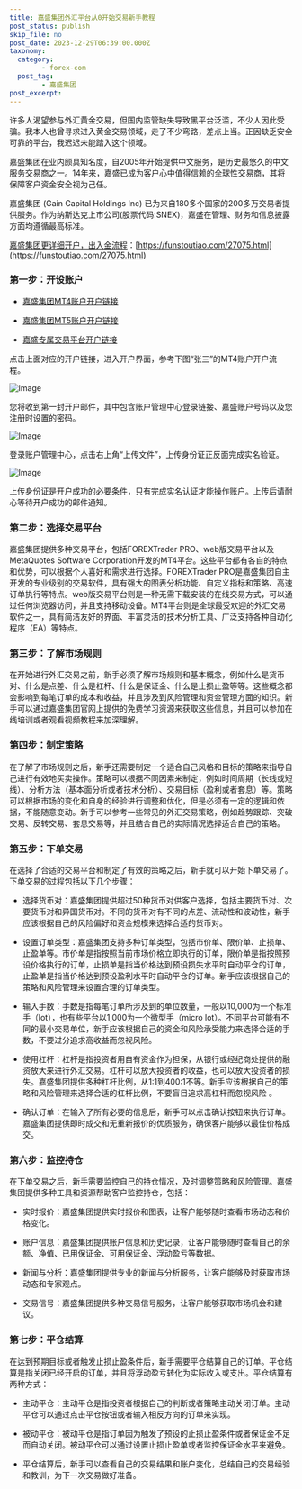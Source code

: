 ```yaml
---
title: 嘉盛集团外汇平台从0开始交易新手教程
post_status: publish
skip_file: no
post_date: 2023-12-29T06:39:00.000Z
taxonomy:
  category:
        - forex-com
  post_tag:
        - 嘉盛集团
post_excerpt: 
---
```

许多人渴望参与外汇黄金交易，但国内监管缺失导致黑平台泛滥，不少人因此受骗。我本人也曾寻求进入黄金交易领域，走了不少弯路，差点上当。正因缺乏安全可靠的平台，我迟迟未能踏入这个领域。

嘉盛集团在业内颇具知名度，自2005年开始提供中文服务，是历史最悠久的中文服务交易商之一。14年来，嘉盛已成为客户心中值得信赖的全球性交易商，其将保障客户资金安全视为己任。

嘉盛集团 (Gain Capital Holdings Inc) 已为来自180多个国家的200多万交易者提供服务。作为纳斯达克上市公司(股票代码:SNEX)，嘉盛在管理、财务和信息披露方面均遵循最高标准。

[嘉盛集团更详细开户，出入金流程](https://funstoutiao.com/27075.html)：[https://funstoutiao.com/27075.html](https://funstoutiao.com/27075.html)

### 第一步：开设账户

* [嘉盛集团MT4账户开户链接](https://s.ssgg.net/jsmt4)

* [嘉盛集团MT5账户开户链接](https://s.ssgg.net/jsmt5)

* [嘉盛专属交易平台开户链接](https://s.ssgg.net/js)

点击上面对应的开户链接，进入开户界面，参考下图“张三”的MT4账户开户流程。

![Image](https://prod-files-secure.s3.us-west-2.amazonaws.com/39ed1227-6d7d-4570-be36-9ccd4a2c4241/7a167aea-686b-400d-af59-4e18eb607a40/640.png?X-Amz-Algorithm=AWS4-HMAC-SHA256&X-Amz-Content-Sha256=UNSIGNED-PAYLOAD&X-Amz-Credential=ASIAZI2LB4665DTIUSZC%2F20250313%2Fus-west-2%2Fs3%2Faws4_request&X-Amz-Date=20250313T101308Z&X-Amz-Expires=3600&X-Amz-Security-Token=IQoJb3JpZ2luX2VjEIn%2F%2F%2F%2F%2F%2F%2F%2F%2F%2FwEaCXVzLXdlc3QtMiJGMEQCICkcLxRuGoGk168PARDVMeVtSEvzqBVc7%2F24Jh5Y06h%2BAiABaj6Y4ca7dz3rmGcvsGw4uBFIBixpGsXllGhPpyA1ryqIBAjS%2F%2F%2F%2F%2F%2F%2F%2F%2F%2F8BEAAaDDYzNzQyMzE4MzgwNSIMS6ZT3Ni4EWeKK2gHKtwDMqzwYsVA5wKyfBUhRvFsmLT6KwJTOZwDyoO2QjWa5VVyjS5bl1Po3ger6tM%2Bh22k35jhgJx2voOltCzu4nrL5OQqBBVZmp4mix15IIz65ThWpKsg1pebGjl5WwRfk8sdbqXpLVlO4ODfXPZGd9J5vjNoq%2B2CtdloJ0mr3bGaJ9rvoagjM%2FryAbhCvyZju8A0TFbrnTLZ3SP3bZJj6HDPj4gIZmxYhcgelsWQEdme82kKxsHvp7X7YYMIJUp0W3%2FP6zAgyoteTrheoHLeZ9PcPTUKcrzhQ6q2MBSxX3D4bWcmvVXPDzp%2FPjcCkV9q5XPlXl9W2J8nS3Ds9TAj4GRBXvzITYTJ9NqNdN2DaKjqS7jBBsve0P1hwSNI55enggLdOrSXOtZJwX45pzLHjz7J%2BC%2BDlLtUQPW4b4kKCxUV2V6CZuFzxfWWJgKFW4F0A0HBsNcbrSvIy3blvc18utPLk0MLoATJRdSJX6pBNpB6yTHErymIGjM4taiGAu7xlLPExtAKv7cTLuBPlWODaA1UaZv2g%2Bi%2BCX4642VJ8yZtcylbGyiFov37Kn1nO8v5JHHEet9mFbnBnvW3t7apUKNUbTPIBQ4IaWlRB8HAR9LTev1AhEkfUuLAVPemJ54wj8DKvgY6pgFljCJrwFbj%2Bnrz%2F74ioxWPHljcqk5f%2BxD8Q9l8HnHuP9oxx3Ihwg%2FZiGFvA2op57PPCCIeHzJaIedsMJt6WDTN3zlGEbFW48fqbQYwk0Vh3mH%2FHihtUND5lkMZhkkn9EdeYPWZwOqEBFoP%2BvkFeHxM3rnW3dYHcIP%2BulT%2FiNnG7J7JKAeGYiu59XyGKgfK7nnpxZRyABzYpf37FHK80EekFGUvgW2U&X-Amz-Signature=50a99ba2e7d6a9a5b865360c6187f9246ec8b67c7c9fd9e04054394d509ff4d4&X-Amz-SignedHeaders=host&x-id=GetObject)

您将收到第一封开户邮件，其中包含账户管理中心登录链接、嘉盛账户号码以及您注册时设置的密码。

![Image](https://prod-files-secure.s3.us-west-2.amazonaws.com/39ed1227-6d7d-4570-be36-9ccd4a2c4241/eaa1c6b3-2877-4284-a0e1-530e222c27fb/image.png?X-Amz-Algorithm=AWS4-HMAC-SHA256&X-Amz-Content-Sha256=UNSIGNED-PAYLOAD&X-Amz-Credential=ASIAZI2LB4665DTIUSZC%2F20250313%2Fus-west-2%2Fs3%2Faws4_request&X-Amz-Date=20250313T101308Z&X-Amz-Expires=3600&X-Amz-Security-Token=IQoJb3JpZ2luX2VjEIn%2F%2F%2F%2F%2F%2F%2F%2F%2F%2FwEaCXVzLXdlc3QtMiJGMEQCICkcLxRuGoGk168PARDVMeVtSEvzqBVc7%2F24Jh5Y06h%2BAiABaj6Y4ca7dz3rmGcvsGw4uBFIBixpGsXllGhPpyA1ryqIBAjS%2F%2F%2F%2F%2F%2F%2F%2F%2F%2F8BEAAaDDYzNzQyMzE4MzgwNSIMS6ZT3Ni4EWeKK2gHKtwDMqzwYsVA5wKyfBUhRvFsmLT6KwJTOZwDyoO2QjWa5VVyjS5bl1Po3ger6tM%2Bh22k35jhgJx2voOltCzu4nrL5OQqBBVZmp4mix15IIz65ThWpKsg1pebGjl5WwRfk8sdbqXpLVlO4ODfXPZGd9J5vjNoq%2B2CtdloJ0mr3bGaJ9rvoagjM%2FryAbhCvyZju8A0TFbrnTLZ3SP3bZJj6HDPj4gIZmxYhcgelsWQEdme82kKxsHvp7X7YYMIJUp0W3%2FP6zAgyoteTrheoHLeZ9PcPTUKcrzhQ6q2MBSxX3D4bWcmvVXPDzp%2FPjcCkV9q5XPlXl9W2J8nS3Ds9TAj4GRBXvzITYTJ9NqNdN2DaKjqS7jBBsve0P1hwSNI55enggLdOrSXOtZJwX45pzLHjz7J%2BC%2BDlLtUQPW4b4kKCxUV2V6CZuFzxfWWJgKFW4F0A0HBsNcbrSvIy3blvc18utPLk0MLoATJRdSJX6pBNpB6yTHErymIGjM4taiGAu7xlLPExtAKv7cTLuBPlWODaA1UaZv2g%2Bi%2BCX4642VJ8yZtcylbGyiFov37Kn1nO8v5JHHEet9mFbnBnvW3t7apUKNUbTPIBQ4IaWlRB8HAR9LTev1AhEkfUuLAVPemJ54wj8DKvgY6pgFljCJrwFbj%2Bnrz%2F74ioxWPHljcqk5f%2BxD8Q9l8HnHuP9oxx3Ihwg%2FZiGFvA2op57PPCCIeHzJaIedsMJt6WDTN3zlGEbFW48fqbQYwk0Vh3mH%2FHihtUND5lkMZhkkn9EdeYPWZwOqEBFoP%2BvkFeHxM3rnW3dYHcIP%2BulT%2FiNnG7J7JKAeGYiu59XyGKgfK7nnpxZRyABzYpf37FHK80EekFGUvgW2U&X-Amz-Signature=fd7dca4f199e5b4f800fb0cac676a4945ca6c572db609f40da1fba62e085287f&X-Amz-SignedHeaders=host&x-id=GetObject)

登录账户管理中心，点击右上角“上传文件”，上传身份证正反面完成实名验证。

![Image](https://prod-files-secure.s3.us-west-2.amazonaws.com/39ed1227-6d7d-4570-be36-9ccd4a2c4241/54090639-09fc-46b4-a135-e0289f707147/image.png?X-Amz-Algorithm=AWS4-HMAC-SHA256&X-Amz-Content-Sha256=UNSIGNED-PAYLOAD&X-Amz-Credential=ASIAZI2LB4665DTIUSZC%2F20250313%2Fus-west-2%2Fs3%2Faws4_request&X-Amz-Date=20250313T101308Z&X-Amz-Expires=3600&X-Amz-Security-Token=IQoJb3JpZ2luX2VjEIn%2F%2F%2F%2F%2F%2F%2F%2F%2F%2FwEaCXVzLXdlc3QtMiJGMEQCICkcLxRuGoGk168PARDVMeVtSEvzqBVc7%2F24Jh5Y06h%2BAiABaj6Y4ca7dz3rmGcvsGw4uBFIBixpGsXllGhPpyA1ryqIBAjS%2F%2F%2F%2F%2F%2F%2F%2F%2F%2F8BEAAaDDYzNzQyMzE4MzgwNSIMS6ZT3Ni4EWeKK2gHKtwDMqzwYsVA5wKyfBUhRvFsmLT6KwJTOZwDyoO2QjWa5VVyjS5bl1Po3ger6tM%2Bh22k35jhgJx2voOltCzu4nrL5OQqBBVZmp4mix15IIz65ThWpKsg1pebGjl5WwRfk8sdbqXpLVlO4ODfXPZGd9J5vjNoq%2B2CtdloJ0mr3bGaJ9rvoagjM%2FryAbhCvyZju8A0TFbrnTLZ3SP3bZJj6HDPj4gIZmxYhcgelsWQEdme82kKxsHvp7X7YYMIJUp0W3%2FP6zAgyoteTrheoHLeZ9PcPTUKcrzhQ6q2MBSxX3D4bWcmvVXPDzp%2FPjcCkV9q5XPlXl9W2J8nS3Ds9TAj4GRBXvzITYTJ9NqNdN2DaKjqS7jBBsve0P1hwSNI55enggLdOrSXOtZJwX45pzLHjz7J%2BC%2BDlLtUQPW4b4kKCxUV2V6CZuFzxfWWJgKFW4F0A0HBsNcbrSvIy3blvc18utPLk0MLoATJRdSJX6pBNpB6yTHErymIGjM4taiGAu7xlLPExtAKv7cTLuBPlWODaA1UaZv2g%2Bi%2BCX4642VJ8yZtcylbGyiFov37Kn1nO8v5JHHEet9mFbnBnvW3t7apUKNUbTPIBQ4IaWlRB8HAR9LTev1AhEkfUuLAVPemJ54wj8DKvgY6pgFljCJrwFbj%2Bnrz%2F74ioxWPHljcqk5f%2BxD8Q9l8HnHuP9oxx3Ihwg%2FZiGFvA2op57PPCCIeHzJaIedsMJt6WDTN3zlGEbFW48fqbQYwk0Vh3mH%2FHihtUND5lkMZhkkn9EdeYPWZwOqEBFoP%2BvkFeHxM3rnW3dYHcIP%2BulT%2FiNnG7J7JKAeGYiu59XyGKgfK7nnpxZRyABzYpf37FHK80EekFGUvgW2U&X-Amz-Signature=c12730935b0020c9ec00d216613ba6be3ae50372110adfca0255b560a1c59a4d&X-Amz-SignedHeaders=host&x-id=GetObject)

上传身份证是开户成功的必要条件，只有完成实名认证才能操作账户。上传后请耐心等待开户成功的邮件通知。

### 第二步：选择交易平台

嘉盛集团提供多种交易平台，包括FOREXTrader PRO、web版交易平台以及MetaQuotes Software Corporation开发的MT4平台。这些平台都有各自的特点和优势，可以根据个人喜好和需求进行选择。FOREXTrader PRO是嘉盛集团自主开发的专业级别的交易软件，具有强大的图表分析功能、自定义指标和策略、高速订单执行等特点。web版交易平台则是一种无需下载安装的在线交易方式，可以通过任何浏览器访问，并且支持移动设备。MT4平台则是全球最受欢迎的外汇交易软件之一，具有简洁友好的界面、丰富灵活的技术分析工具、广泛支持各种自动化程序（EA）等特点。

### 第三步：了解市场规则

在开始进行外汇交易之前，新手必须了解市场规则和基本概念，例如什么是货币对、什么是点差、什么是杠杆、什么是保证金、什么是止损止盈等等。这些概念都会影响到每笔订单的成本和收益，并且涉及到风险管理和资金管理方面的知识。新手可以通过嘉盛集团官网上提供的免费学习资源来获取这些信息，并且可以参加在线培训或者观看视频教程来加深理解。

### 第四步：制定策略

在了解了市场规则之后，新手还需要制定一个适合自己风格和目标的策略来指导自己进行有效地买卖操作。策略可以根据不同因素来制定，例如时间周期（长线或短线）、分析方法（基本面分析或者技术分析）、交易目标（盈利或者套息）等。策略可以根据市场的变化和自身的经验进行调整和优化，但是必须有一定的逻辑和依据，不能随意变动。新手可以参考一些常见的外汇交易策略，例如趋势跟踪、突破交易、反转交易、套息交易等，并且结合自己的实际情况选择适合自己的策略。

### 第五步：下单交易

在选择了合适的交易平台和制定了有效的策略之后，新手就可以开始下单交易了。下单交易的过程包括以下几个步骤：

* 选择货币对：嘉盛集团提供超过50种货币对供客户选择，包括主要货币对、次要货币对和异国货币对。不同的货币对有不同的点差、流动性和波动性，新手应该根据自己的风险偏好和资金规模来选择合适的货币对。

* 设置订单类型：嘉盛集团支持多种订单类型，包括市价单、限价单、止损单、止盈单等。市价单是指按照当前市场价格立即执行的订单，限价单是指按照预设价格执行的订单，止损单是指当价格达到预设损失水平时自动平仓的订单，止盈单是指当价格达到预设盈利水平时自动平仓的订单。新手应该根据自己的策略和风险管理来设置合理的订单类型。

* 输入手数：手数是指每笔订单所涉及到的单位数量，一般以10,000为一个标准手（lot），也有些平台以1,000为一个微型手（micro lot）。不同平台可能有不同的最小交易单位，新手应该根据自己的资金和风险承受能力来选择合适的手数，不要过分追求高收益而忽视风险。

* 使用杠杆：杠杆是指投资者用自有资金作为担保，从银行或经纪商处提供的融资放大来进行外汇交易。杠杆可以放大投资者的收益，也可以放大投资者的损失。嘉盛集团提供多种杠杆比例，从1:1到400:1不等。新手应该根据自己的策略和风险管理来选择合适的杠杆比例，不要盲目追求高杠杆而忽视风险 。

* 确认订单：在输入了所有必要的信息后，新手可以点击确认按钮来执行订单。嘉盛集团提供即时成交和无重新报价的优质服务，确保客户能够以最佳价格成交。

### 第六步：监控持仓

在下单交易之后，新手需要监控自己的持仓情况，及时调整策略和风险管理。嘉盛集团提供多种工具和资源帮助客户监控持仓，包括：

* 实时报价：嘉盛集团提供实时报价和图表，让客户能够随时查看市场动态和价格变化。

* 账户信息：嘉盛集团提供账户信息和历史记录，让客户能够随时查看自己的余额、净值、已用保证金、可用保证金、浮动盈亏等数据。

* 新闻与分析：嘉盛集团提供专业的新闻与分析服务，让客户能够及时获取市场动态和专家观点。

* 交易信号：嘉盛集团提供多种交易信号服务，让客户能够获取市场机会和建议。

### 第七步：平仓结算

在达到预期目标或者触发止损止盈条件后，新手需要平仓结算自己的订单。平仓结算是指关闭已经开启的订单，并且将浮动盈亏转化为实际收入或支出。平仓结算有两种方式：

* 主动平仓：主动平仓是指投资者根据自己的判断或者策略主动关闭订单。主动平仓可以通过点击平仓按钮或者输入相反方向的订单来实现。

* 被动平仓：被动平仓是指订单因为触发了预设的止损止盈条件或者保证金不足而自动关闭。被动平仓可以通过设置止损止盈单或者监控保证金水平来避免。

* 平仓结算后，新手可以查看自己的交易结果和账户变化，总结自己的交易经验和教训，为下一次交易做好准备。